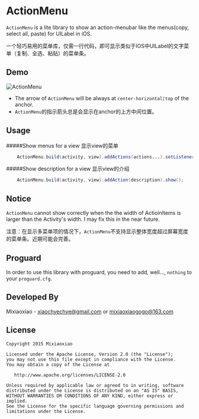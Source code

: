 ActionMenu
===============

`ActionMenu` is a lite library to show an action-menubar like the menus(copy, select all, paste) for UILabel in iOS.

一个轻巧易用的菜单库，仅需一行代码，即可显示类似于IOS中UILabel的文字菜单（复制、全选、粘贴）的菜单条。

Demo
-----

![ActionMenu](https://raw.github.com/Mixiaoxiao/ActionMenu/master/Demo/demo.jpg)


* The arrow of `ActionMenu` will be always at `center-horizontal|top` of the anchor.
* `ActionMenu`的指示箭头总是会显示在anchor的上方中间位置。

Usage
-----

#####Show menus for a view 显示view的菜单

```java
    ActionMenu.build(activity, view).addActions(actions...).setListener(actionMenuListener).show();
```

#####Show description for a view 显示view的介绍

```java
    ActionMenu.build(activity, view).addAction(description).show();
```


Notice
--------
`ActionMenu` cannot show correctly when the the width of ActioinItems is larger than the Activity's width.
I may fix this in the near future.

注意：在显示多菜单项的情况下，`ActionMenu`不支持显示整体宽度超过屏幕宽度的菜单条。近期可能会完善。


Proguard
--------
In order to use this library with proguard, you need to add, well..., `nothing` to your `proguard.cfg`.



Developed By
------------

Mixiaoxiao - <xiaochyechye@gmail.com> or <mixiaoxiaogogo@163.com>



License
-----------

    Copyright 2015 Mixiaoxiao

    Licensed under the Apache License, Version 2.0 (the "License");
    you may not use this file except in compliance with the License.
    You may obtain a copy of the License at

       http://www.apache.org/licenses/LICENSE-2.0

    Unless required by applicable law or agreed to in writing, software
    distributed under the License is distributed on an "AS IS" BASIS,
    WITHOUT WARRANTIES OR CONDITIONS OF ANY KIND, either express or implied.
    See the License for the specific language governing permissions and
    limitations under the License.
